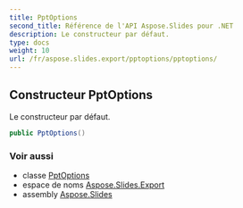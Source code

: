 ```yaml
---
title: PptOptions
second_title: Référence de l'API Aspose.Slides pour .NET
description: Le constructeur par défaut.
type: docs
weight: 10
url: /fr/aspose.slides.export/pptoptions/pptoptions/
---
```


## Constructeur PptOptions

Le constructeur par défaut.

```csharp
public PptOptions()
```

### Voir aussi

* classe [PptOptions](../../pptoptions)
* espace de noms [Aspose.Slides.Export](../../pptoptions)
* assembly [Aspose.Slides](../../../)

<!-- NE PAS MODIFIER : généré par xmldocmd pour Aspose.Slides.dll -->